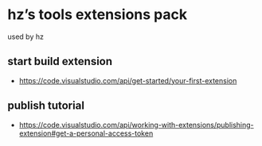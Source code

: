 # hz’s tools extensions pack

used by hz

## start build extension

* https://code.visualstudio.com/api/get-started/your-first-extension

## publish tutorial

* https://code.visualstudio.com/api/working-with-extensions/publishing-extension#get-a-personal-access-token